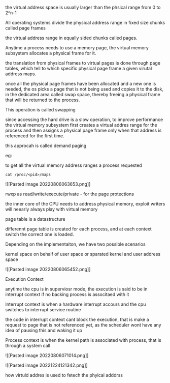 the virtual address space is usually larger than the phsical range from 0 to 2^n-1


All operating systems divide the physical address range in fixed size chunks called page frames

the virtual address range in equally sided chunks called pages.

Anytime a process needs to use a memory page, the virtual memory subsystem allocates a physical frame for it.

the translation from physical frames to virtual pages is done through page tables, which tell to which specific physical page frame a given virutal address maps.

once all the physical page frames have been allocated and a new one is needed, the os picks a page that is not being used and copies it to the disk, in the dedicated area called swap space, thereby freeing a physical frame that will be returned to the process.

This operation is called swapping

since accessing the hard drive is a slow operation, to improve performance the virtual memory subsystem first creates a virtual addres range for the process and then assigns a physical page frame only when that address is referenced for the first time.

this approcah is called demand paging

eg:

to get all the virtual memory address ranges a process  requested

`cat /proc/<pid>/maps`

![[Pasted image 20220806063653.png]]

rwxp as read/write/execute/private - for the page protections

the inner core of the CPU needs to address physical memory, exploit writers will neearly always play with virtual memory

page table is a datastructure

differennt page table is created for each process, and at each context switch the correct one is loaded.

Depending on the implementaiton, we have two possible scenarios

kernel space on behalf of user space or sparated kernel and user address space


![[Pasted image 20220806065452.png]]


Execution Context

anytime the cpu is in superviosr mode, the execution is said to be in interrupt context if no backing process is associtaed with it

Interrupt context is when a hardware interrupt accours and the cpu switches to interrupt service routine

the code in interrupt context cant block the execution, that is make a request to page that is not referenced yet, as the scheduler wont have any idea of pausing this and waking it up

Process context is when the kernel path is associated with process, that is through a system call

![[Pasted image 20220806071014.png]]


![[Pasted image 20221224121342.png]]

how virtuld addres is used to fetech the phyical adddrss


